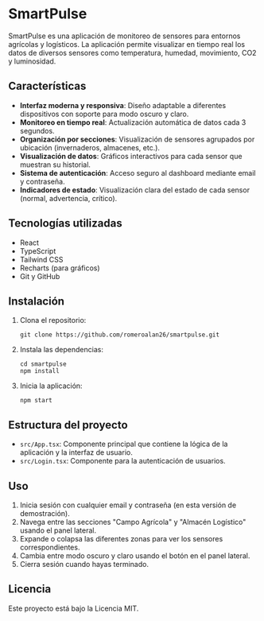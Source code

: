 # SmartPulse

SmartPulse es una aplicación de monitoreo de sensores para entornos agrícolas y logísticos. La aplicación permite visualizar en tiempo real los datos de diversos sensores como temperatura, humedad, movimiento, CO2 y luminosidad.

## Características

- **Interfaz moderna y responsiva**: Diseño adaptable a diferentes dispositivos con soporte para modo oscuro y claro.
- **Monitoreo en tiempo real**: Actualización automática de datos cada 3 segundos.
- **Organización por secciones**: Visualización de sensores agrupados por ubicación (invernaderos, almacenes, etc.).
- **Visualización de datos**: Gráficos interactivos para cada sensor que muestran su historial.
- **Sistema de autenticación**: Acceso seguro al dashboard mediante email y contraseña.
- **Indicadores de estado**: Visualización clara del estado de cada sensor (normal, advertencia, crítico).

## Tecnologías utilizadas

- React
- TypeScript
- Tailwind CSS
- Recharts (para gráficos)
- Git y GitHub

## Instalación

1. Clona el repositorio:

   ```
   git clone https://github.com/romeroalan26/smartpulse.git
   ```

2. Instala las dependencias:

   ```
   cd smartpulse
   npm install
   ```

3. Inicia la aplicación:
   ```
   npm start
   ```

## Estructura del proyecto

- `src/App.tsx`: Componente principal que contiene la lógica de la aplicación y la interfaz de usuario.
- `src/Login.tsx`: Componente para la autenticación de usuarios.

## Uso

1. Inicia sesión con cualquier email y contraseña (en esta versión de demostración).
2. Navega entre las secciones "Campo Agrícola" y "Almacén Logístico" usando el panel lateral.
3. Expande o colapsa las diferentes zonas para ver los sensores correspondientes.
4. Cambia entre modo oscuro y claro usando el botón en el panel lateral.
5. Cierra sesión cuando hayas terminado.

## Licencia

Este proyecto está bajo la Licencia MIT.
